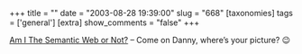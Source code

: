 +++
title = ""
date = "2003-08-28 19:39:00"
slug = "668"
[taxonomies]
tags = ['general']
[extra]
show_comments = "false"
+++

[Am I The Semantic Web or Not?](http://ami.iamcal.com/the+Semantic+Web/) – Come on Danny, where’s your picture? 😉

